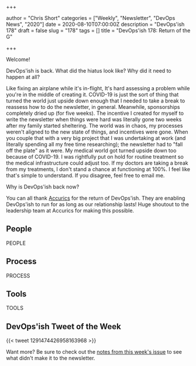 +++

author = "Chris Short"
categories = ["Weekly", "Newsletter", "DevOps News", "2020"]
date = 2020-08-10T07:00:00Z
description = "DevOps'ish 178"
draft = false
slug = "178"
tags = []
title = "DevOps'ish 178: Return of the G"

+++

Welcome!

DevOps'ish is back. What did the hiatus look like? Why did it need to happen at all?

Like fixing an airplane while it's in-flight, It's hard assessing a problem while you're in the middle of creating it. COVID-19 is just the sort of thing that turned the world just upside down enough that I needed to take a break to reassess how to do the newsletter, in general. Meanwhile, sponsorships completely dried up (for five weeks). The incentive I created for myself to write the newsletter when things were hard was literally gone two weeks after my family started sheltering. The world was in chaos, my processes weren't aligned to the new state of things, and incentives were gone. When you couple that with a very big project that I was undertaking at work (and literally spending all my free time researching); the newsletter had to "fall off the plate" as it were. My medical world got turned upside down too because of COVID-19. I was rightfully put on hold for routine treatment so the medical infrastructure could adjust too. If my doctors are taking a break from my treatments, I don't stand a chance at functioning at 100%. I feel like that's simple to understand. If you disagree, feel free to email me.

Why is DevOps'ish back now?

You can all thank [Accurics](https://www.accurics.com/?utm_source=newsletter&utm_medium=email&utm_campaign=devopsish_178) for the return of DevOps'ish. They are enabling DevOps'ish to run for as long as our relationship lasts! Huge shoutout to the leadership team at Accurics for making this possible.

## People

PEOPLE

## Process

PROCESS

## Tools

TOOLS

## DevOps'ish Tweet of the Week

{{< tweet 1291474426958163968 >}}

Want more? Be sure to check out the [notes from this week's issue](https://devopsish.com/178/notes/) to see what didn't make it to the newsletter.
